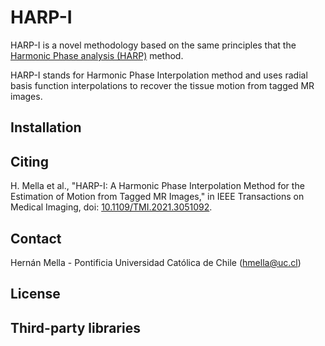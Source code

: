 # HARP-I
HARP-I is a novel methodology based on the same principles that the [Harmonic Phase analysis (HARP)](https://en.wikipedia.org/wiki/HARP_(algorithm)) method.

HARP-I stands for Harmonic Phase Interpolation method and uses radial basis function interpolations to recover the tissue motion from tagged MR images.

## Installation


## Citing
H. Mella et al., "HARP-I: A Harmonic Phase Interpolation Method for the Estimation of Motion from Tagged MR Images," in IEEE Transactions on Medical Imaging, doi: [10.1109/TMI.2021.3051092](https://ieeexplore.ieee.org/document/9320570).
## Contact
Hernán Mella - Pontificia Universidad Católica de Chile (hmella@uc.cl)

## License

## Third-party libraries